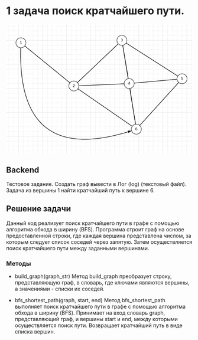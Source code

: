 # 1 задача поиск кратчайшего пути.

![alt text](image.png)

## Backend
Тестовое задание.
Создать граф вывести в Лог (log)  (текстовый файл).
Задача из вершины 1 найти кратчайший путь к вершине 6.

## Решение задачи
Данный код реализует поиск кратчайшего пути в графе с помощью алгоритма обхода в ширину (BFS). Программа строит граф на основе предоставленной строки, где каждая вершина представлена числом, за которым следует список соседей через запятую. Затем осуществляется поиск кратчайшего пути между заданными вершинами.

### Методы 
- build_graph(graph_str)
Метод build_graph преобразует строку, представляющую граф, в словарь, где ключами являются вершины, а значениями - списки их соседей.

- bfs_shortest_path(graph, start, end)
Метод bfs_shortest_path выполняет поиск кратчайшего пути в графе с помощью алгоритма обхода в ширину (BFS). Принимает на вход словарь graph, представляющий граф, и вершины start и end, между которыми осуществляется поиск пути. Возвращает кратчайший путь в виде списка вершин.